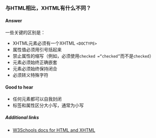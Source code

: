 ### 与HTML相比，XHTML有什么不同？

#### Answer

一些关键的区别是：

* XHTML元素必须有一个XHTML `<DOCTYPE>`
* 属性值必须用引号括起来
* 禁止属性的缩写（例如，必须使用`checked =“checked”`而不是`checked`）
* 元素必须始终正确嵌套
* 元素必须始终保持闭合
* 必须转义特殊字符

#### Good to hear

* 任何元素都可以自我封闭
* 标签和属性区分大小写，通常为小写

##### Additional links

* [W3Schools docs for HTML and XHTML](https://www.w3schools.com/html/html_xhtml.asp)

<!-- tags: (html) -->

<!-- expertise: (1) -->
